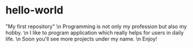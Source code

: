 # hello-world
"My first repository"
\n
Programming is not only my profession but also my hobby. 
\n
I like to program application which really helps for users in daily life.
\n
Soon you'll see more projects under my name.
\n
Enjoy!
